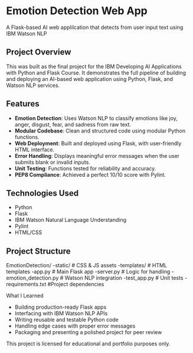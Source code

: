 # Emotion Detection Web App
A Flask-based AI web applilcation that detects from user input text using IBM Watson NLP

## Project Overview
This was built as the final project for the IBM Developing AI Applications with Python and Flask Course. It demonstrates the full pipeline of building and deploying an AI-based web application using Python, Flask, and Watson NLP services.

## Features 
- **Emotion Detection**: Uses Watson NLP to classify emotions like joy, anger, disgust, fear, and sadness from raw text.
- **Modular Codebase**: Clean and structured code using modular Python functions.
- **Web Deployment**: Built and deployed using Flask, with user-friendly HTML interface.
- **Error Handling**: Displays meaningful error messages when the user submits blank or invalid inputs.
- **Unit Testing**: Functions tested for reliability and accuracy.
- **PEP8 Compliance**: Achieved a perfect 10/10 score with Pylint.

## Technologies Used
- Python
- Flask
- IBM Watson Natural Language Understanding
- Pylint
- HTML/CSS

## Project Structure 
EmotionDetection/
-static/                       # CSS & JS assets
-templates/                    # HTML templates
-app.py                        # Main Flask app
-server.py                     # Logic for handling
-emotion_detection.py          # Watson NLP integration
-test_app.py                   # Unit tests
-requirements.txt              #Project dependencies


What I Learned 
- Building production-ready Flask apps
- Interfacing with IBM Watson NLP APIs
- Writing reusable and testable Python code
- Handling edge cases with proper error messages
- Packaging and presenting a polished project for peer review

This project is licensed for educational and portfolio purposes only.
